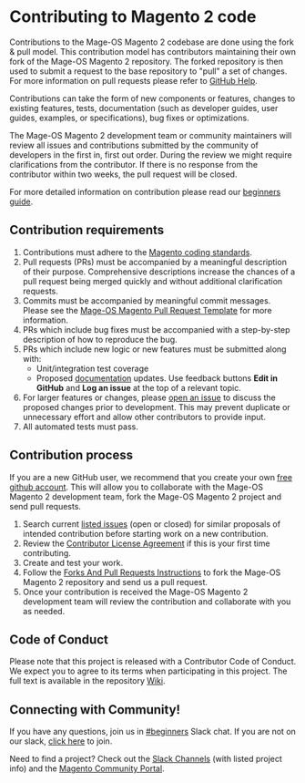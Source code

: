 # Contributing to Magento 2 code

Contributions to the Mage-OS Magento 2 codebase are done using the fork & pull model.
This contribution model has contributors maintaining their own fork of the Mage-OS Magento 2 repository.
The forked repository is then used to submit a request to the base repository to "pull" a set of changes.
For more information on pull requests please refer to [GitHub Help](https://help.github.com/articles/about-pull-requests/).

Contributions can take the form of new components or features, changes to existing features, tests, documentation (such as developer guides, user guides, examples, or specifications), bug fixes or optimizations.

The Mage-OS Magento 2 development team or community maintainers will review all issues and contributions submitted by the community of developers in the first in, first out order.
During the review we might require clarifications from the contributor.
If there is no response from the contributor within two weeks, the pull request will be closed.

For more detailed information on contribution please read our [beginners guide](https://github.com/magento/magento2/wiki/Getting-Started).

## Contribution requirements

1. Contributions must adhere to the [Magento coding standards](https://developer.adobe.com/commerce/php/coding-standards/).
2. Pull requests (PRs) must be accompanied by a meaningful description of their purpose. Comprehensive descriptions increase the chances of a pull request being merged quickly and without additional clarification requests.
3. Commits must be accompanied by meaningful commit messages. Please see the [Mage-OS Magento Pull Request Template](https://github.com/mage-os/mageos-magento2/blob/HEAD/.github/PULL_REQUEST_TEMPLATE.md) for more information.
4. PRs which include bug fixes must be accompanied with a step-by-step description of how to reproduce the bug.
5. PRs which include new logic or new features must be submitted along with:
   * Unit/integration test coverage
   * Proposed [documentation](https://developer.adobe.com/commerce) updates. Use feedback buttons __Edit in GitHub__ and __Log an issue__ at the top of a relevant topic.
6. For larger features or changes, please [open an issue](https://github.com/mage-os/mageos-magento2/issues) to discuss the proposed changes prior to development. This may prevent duplicate or unnecessary effort and allow other contributors to provide input.
7. All automated tests must pass.

## Contribution process

If you are a new GitHub user, we recommend that you create your own [free github account](https://github.com/signup/free).
This will allow you to collaborate with the Mage-OS Magento 2 development team, fork the Mage-OS Magento 2 project and send pull requests.

1. Search current [listed issues](https://github.com/mage-os/mageos-magento2/issues) (open or closed) for similar proposals of intended contribution before starting work on a new contribution.
2. Review the [Contributor License Agreement](https://opensource.adobe.com/cla.html) if this is your first time contributing.
3. Create and test your work.
4. Follow the [Forks And Pull Requests Instructions](https://developer.adobe.com/commerce/contributor/guides/code-contributions/) to fork the Mage-OS Magento 2 repository and send us a pull request.
5. Once your contribution is received the Mage-OS Magento 2 development team will review the contribution and collaborate with you as needed.

## Code of Conduct

Please note that this project is released with a Contributor Code of Conduct. We expect you to agree to its terms when participating in this project.
The full text is available in the repository [Wiki](https://github.com/magento/magento2/wiki/Magento-Code-of-Conduct).

## Connecting with Community!

If you have any questions, join us in [#beginners](https://magentocommeng.slack.com/archives/CH8BGFX9D) Slack chat. If you are not on our slack, [click here](http://tinyurl.com/engcom-slack) to join.

Need to find a project? Check out the [Slack Channels](https://github.com/magento/magento2/wiki/Slack-Channels) (with listed project info) and the [Magento Community Portal](https://opensource.magento.com/).
